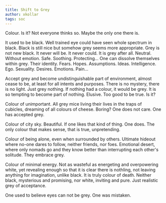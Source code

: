 ```yaml
---
title: Shift to Grey
author: xkollar
tags: soc
---
```


Colour. Is it? Not everyone thinks so. Maybe the only one there is.

It used to be black. Well trained eye could have seen whole spectrum in black.
Black is still nice but somehow grey seems more appropriate. Grey is not new
black. It never will be. It never could. It is grey after all. Neutral. Without
emotion. Safe. Soothing. Protecting… One can dissolve themselves within grey.
Their identity. Fears. Hopes. Assumptions. Ideas. Intelligence. Ego. Sexuality.
Desires. Emotions. Pain…

Accept grey and become undistinguishable part of environment, almost cease to
be, at least for all intents and purposes. There is no mystery, there is no
light. Just grey nothing. If nothing had a colour, it would be grey. It is so
tempting to become part of nothing. Elusive. Too good to be true. Is it?

Colour of unimportant. All grey mice living their lives in the traps of
cubicles, dreaming of all colours of cheese. Boring? One does not care. One has
accepted grey.

Colour of city sky. Beautiful. If one likes that kind of thing.
One does. The only colour that makes sense, that is true, unpretending.

Colour of being alone, even when surrounded by others. Ultimate hideout where
no-one dares to follow, neither friends, nor foes. Emotional desert, where only
nomads go and they know better than interrupting each other's solitude.
They embrace grey.

Colour of minimal energy. Not as wasteful as energeting and overpowering white,
yet revealing enough so that it is clear there is nothling, not leaving
anything for imagination, unlike black. It is truly colour of death. Neither
black, mysterious and promising, nor white, inviting and pure. Just realistic
grey of acceptance.

One used to believe eyes can not be grey. One was mistaken.

<!--
* Monochromatic photopgraphy
* Colorblind
* Ash
* Dusk
* Black raven -> Grey wolf
* Paint black -> grey
* … and the sky is grey…
-->
